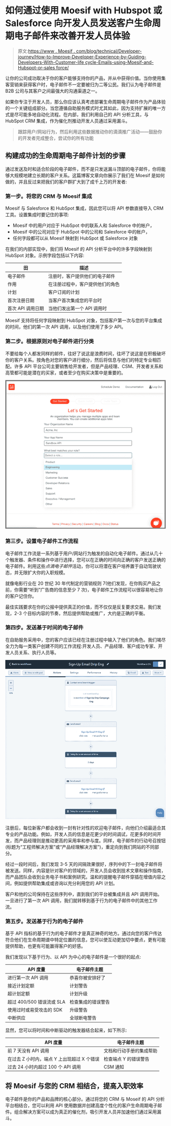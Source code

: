 # 如何通过使用 Moesif with Hubspot 或 Salesforce 向开发人员发送客户生命周期电子邮件来改善开发人员体验

> 原文:[https://www . Moesif . com/blog/technical/Developer-journey/How-to-Improve-Developer-Experience-by-Guiding-Developers-With-Customer-life cycle-Emails-using-Moesif-and-Hubspot-or-sales force/](https://www.moesif.com/blog/technical/developer-journey/How-to-Improve-Developer-Experience-by-Guiding-Developers-With-Customer-Lifecycle-Emails-using-Moesif-and-Hubspot-or-Salesforce/)

让你的公司成功取决于你的客户能够支持你的产品，并从中获得价值。当你使用集客营销来获得客户时，电子邮件不一定要被归为二等公民。我们认为电子邮件是 B2B 公司与其客户之间最强大的沟通渠道之一。

如果你专注于开发人员，那么你应该认真考虑部署生命周期电子邮件作为产品体验的一个关键组成部分。当您遵循自助服务模式时尤其如此，因为支持扩展的唯一方式是尽可能多地自动化流程。在内部，我们利用自己的 API 分析工具，与 HubSpot CRM 集成，作为催化剂推动开发人员通过采用漏斗。

> 跟踪用户/网站行为，然后利用这些数据推动你的滴滴推广活动——鼓励你的开发者完成整合，尝试你的所有功能

## 构建成功的生命周期电子邮件计划的步骤

通过发送及时和适合阶段的电子邮件，而不是只发送漏斗顶部的电子邮件，你将能够大规模地建立长期的客户关系。这篇博客文章向你展示了我们在 Moesif 是如何做的，并且反过来把我们的客户群扩大到了成千上万的开发者:

### 第一步。将您的 CRM 与 Moesif 集成

Moesif 与 Salesforce 和 HubSpot 集成，因此您可以将 API 参数直接导入 CRM 工具。设置集成时要记住的事项:

*   Moesif 中的用户对应于 HubSpot 中的联系人和 Salesforce 中的帐户，
*   Moesif 中的公司对应于 HubSpot 中的公司和 Salesforce 中的帐户，
*   任何字段都可以从 Moesif 映射到 HubSpot 或 Salesforce 对象

在我们的内部实现中，我们将 Moesif 的 API 分析平台中的许多字段映射到 HubSpot 对象。示例字段包括以下内容:

| 田 | 描述 |
| --- | --- |
| 电子邮件 | 注册时，客户提供他们的电子邮件 |
| 作用 | 在注册过程中，客户提供他们的角色 |
| 计划 | 客户订阅的计划 |
| 首次注册日期 | 当客户首次集成您的平台时 |
| 首次 API 调用日期 | 当他们发出第一个 API 调用时 |

Moesif 支持将任何字段映射到 HubSpot 对象，包括客户第一次与您的平台集成的时间，他们的第一次 API 调用，以及他们使用了多少 API。

### 第二步。根据原则对电子邮件进行分类

不要给每个人都发同样的邮件，往好了说这是浪费时间，往坏了说这是在积极破坏你的客户关系。按角色对您的客户进行细分，然后将信息与他们的特定专业相匹配。许多 API 平台公司主要销售给开发者，但是产品经理、CSM、开发者关系和高管都可能是潜在的买家，或者至少在购买决策中是重要的。

![Choose a role at sign up to aid lifecycle emails](img/048c3232524ddc2ea4d78ae26c56eec7.png)

### 第三步。设置电子邮件工作流程

电子邮件工作流是一系列基于用户/网站行为触发的自动化电子邮件。通过从几十个触发器、条件和操作中进行选择，您可以在正确的时间向正确的客户发送正确的电子邮件。利用这些*点滴电子邮件*活动，你可以将潜在客户培养置于自动驾驶状态，并无限扩大你的入职规模。

就像电影行业在 20 世纪 30 年代制定的营销规则 7(他们发现，在你购买产品之前，你需要“听到”广告商的信息至少 7 次)，电子邮件工作流程可以很容易地让你的客户记住你。

最佳实践要求在你的公报中提供真正的价值，而不仅仅是反复要求交易。我们发现，2-3 个目标内容的节奏，然后提供帮助或推广，大约是正确的平衡。

### 第四步。发送基于时间的电子邮件

在自助服务采用中，您的客户应该已经在注册过程中输入了他们的角色。我们竭尽全力为每一类客户创建不同的工作流程:开发人员、产品经理、客户成功专家、开发人员关系、执行人员等。

![Workflow for developer sign up](img/7df5f2d7f2ff0d382d45cfbb5b6bbd55.png)

注册后，每位新客户都会收到一封有针对性的欢迎电子邮件，向他们介绍最适合其专业的产品功能。例如，开发人员的信息是花更少的时间调试，花更多的时间开发，而产品经理则是推动更高的采用率和参与度。同样，电子邮件的行动号召按钮(标题为“工程师解决方案”或“产品经理解决方案”)，重定向到我们网站的不同部分。

经过一段时间后，我们发现 3-5 天的间隔效果很好，序列中的下一封电子邮件将被发送。同样，内容是针对客户的领域的，开发人员会收到技术文章和操作指南，而产品团队会收到业务电子书和案例研究。温和的提醒电子邮件穿插在增值内容之间，例如提供帮助集成或咨询以充分利用您的 API 计划。

客户和他的公司保持在这些序列中，直到我们的平台被集成并且 API 调用开始。一旦进行了第一次 API 调用，我们就转移到基于行为的电子邮件中的其他工作流。

### 第五步。发送基于行为的电子邮件

基于 API 指标的基于行为的电子邮件才是真正神奇的地方。通过向您的客户传达符合他们在生命周期谱中特定位置的信息，您可以使互动更加切中要点，更有可能提供帮助，也更有可能赢得客户的好感。

我们发现以下基于行为、以 API 为中心的电子邮件是一个很好的起点:

| API 度量 | 电子邮件主题 |
| --- | --- |
| 进行第一次 API 调用 | 恭喜你被安排好了 |
| 接近计划定额 | 计划警告 |
| 超计划定额 | 计划升级 |
| 超过 400/500 错误流或 SLA | 检查集成的错误警告 |
| 使用过时或易受攻击的 SDK | 升级警告 |
| 中断供应 | 全球断电警告 |

显然，您可以将时间和中断驱动的触发器结合起来，如下所示:

| API 度量 | 电子邮件主题 |
| --- | --- |
| 前 7 天没有 API 调用 | 文档和行动手册的集成帮助 |
| 在过去 Z 小时内，端点 Y 上出现超过 X 个错误 | 检查端点 Y 的错误警告 |
| 过去 24 小时内超过 100 个 API 调用 | CSM 通知 |

## 将 Moesif 与您的 CRM 相结合，提高入职效率

电子邮件是你的产品和品牌的核心部分。通过将您的 CRM 与 Moseif 的 API 分析平台相结合，您可以利用 API 使用数据并创建高度个性化的客户生命周期电子邮件。组合解决方案可以成为真正的催化剂，吸引开发人员并加速他们通过采用漏斗。